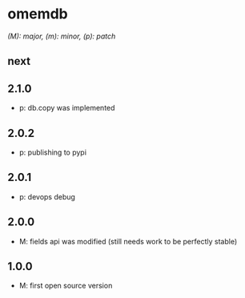 # omemdb

*(M): major, (m): minor, (p): patch*

## next

## 2.1.0
* p: db.copy was implemented 

## 2.0.2
* p: publishing to pypi

## 2.0.1
* p: devops debug

## 2.0.0
* M: fields api was modified (still needs work to be perfectly stable)

## 1.0.0
* M: first open source version
